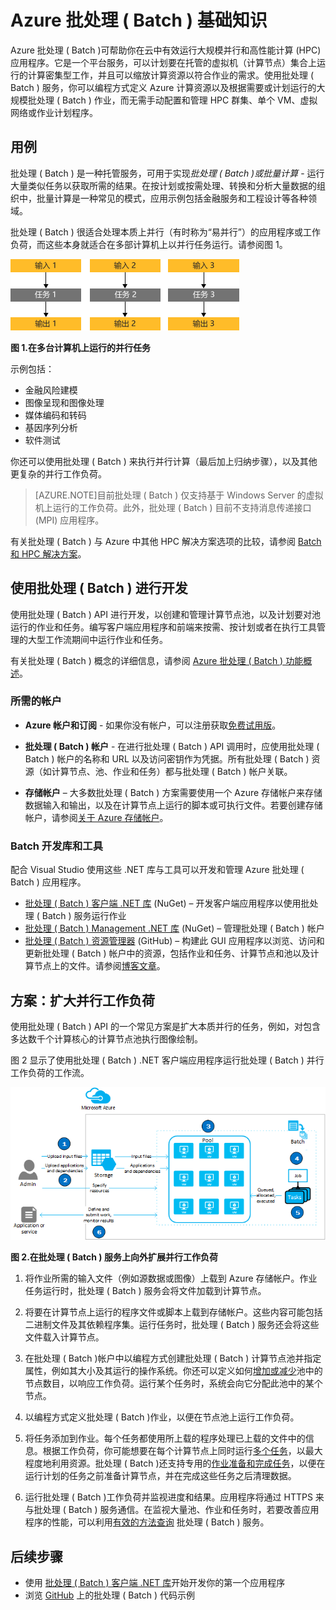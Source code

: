 <properties
	pageTitle="Azure 批处理 ( Batch ) 服务基础知识 | Windows Azure"
	description="了解适用于大规模并发工作负荷与 HPC 工作负荷的 Azure 批处理 ( Batch ) 服务的概念、工作流和方案"
	services="batch"
	documentationCenter=""
	authors="dlepow"
	manager="timlt"
	editor=""/>

<tags
	ms.service="batch"
	ms.date="10/26/2015"
	wacn.date="01/15/2016"/>

# Azure 批处理 ( Batch ) 基础知识

Azure 批处理 ( Batch )可帮助你在云中有效运行大规模并行和高性能计算 (HPC) 应用程序。它是一个平台服务，可以计划要在托管的虚拟机（计算节点）集合上运行的计算密集型工作，并且可以缩放计算资源以符合作业的需求。使用批处理 ( Batch ) 服务，你可以编程方式定义 Azure 计算资源以及根据需要或计划运行的大规模批处理 ( Batch ) 作业，而无需手动配置和管理 HPC 群集、单个 VM、虚拟网络或作业计划程序。

## 用例

批处理 ( Batch ) 是一种托管服务，可用于实现*批处理 ( Batch )*或*批量计算* - 运行大量类似任务以获取所需的结果。在按计划或按需处理、转换和分析大量数据的组织中，批量计算是一种常见的模式，应用示例包括金融服务和工程设计等各种领域。

批处理 ( Batch ) 很适合处理本质上并行（有时称为“易并行”）的应用程序或工作负荷，而这些本身就适合在多部计算机上以并行任务运行。请参阅图 1。

![并行任务][parallel]

**图 1.在多台计算机上运行的并行任务**

示例包括：

* 金融风险建模
* 图像呈现和图像处理
* 媒体编码和转码
* 基因序列分析
* 软件测试

你还可以使用批处理 ( Batch ) 来执行并行计算（最后加上归纳步骤），以及其他更复杂的并行工作负荷。

>[AZURE.NOTE]目前批处理 ( Batch ) 仅支持基于 Windows Server 的虚拟机上运行的工作负荷。此外，批处理 ( Batch ) 目前不支持消息传递接口 (MPI) 应用程序。

有关批处理 ( Batch ) 与 Azure 中其他 HPC 解决方案选项的比较，请参阅 [Batch 和 HPC 解决方案](/documentation/articles/batch-hpc-solutions)。

## 使用批处理 ( Batch ) 进行开发

使用批处理 ( Batch ) API 进行开发，以创建和管理计算节点池，以及计划要对池运行的作业和任务。编写客户端应用程序和前端来按需、按计划或者在执行工具管理的大型工作流期间中运行作业和任务。

有关批处理 ( Batch ) 概念的详细信息，请参阅 [Azure 批处理 ( Batch ) 功能概述](/documentation/articles/batch-api-basics)。

### 所需的帐户

+ **Azure 帐户和订阅** - 如果你没有帐户，可以注册获取[免费试用版](/pricing/free-trial/)。

+ **批处理 ( Batch ) 帐户** - 在进行批处理 ( Batch ) API 调用时，应使用批处理 ( Batch ) 帐户的名称和 URL 以及访问密钥作为凭据。所有批处理 ( Batch ) 资源（如计算节点、池、作业和任务）都与批处理 ( Batch ) 帐户关联。

+ **存储帐户** – 大多数批处理 ( Batch ) 方案需要使用一个 Azure 存储帐户来存储数据输入和输出，以及在计算节点上运行的脚本或可执行文件。若要创建存储帐户，请参阅[关于 Azure 存储帐户](/documentation/articles/storage-create-storage-account)。

### Batch 开发库和工具

配合 Visual Studio 使用这些 .NET 库与工具可以开发和管理 Azure 批处理 ( Batch ) 应用程序。

+ [批处理 ( Batch ) 客户端 .NET 库](http://www.nuget.org/packages/Azure.Batch/) (NuGet) – 开发客户端应用程序以使用批处理 ( Batch ) 服务运行作业
+ [批处理 ( Batch ) Management .NET 库](http://www.nuget.org/packages/Microsoft.Azure.Management.Batch/) (NuGet) – 管理批处理 ( Batch ) 帐户
+ [批处理 ( Batch ) 资源管理器](https://github.com/Azure/azure-batch-samples/tree/master/CSharp/BatchExplorer) (GitHub) – 构建此 GUI 应用程序以浏览、访问和更新批处理 ( Batch ) 帐户中的资源，包括作业和任务、计算节点和池以及计算节点上的文件。请参阅[博客文章](http://blogs.technet.com/b/windowshpc/archive/2015/01/20/azure-batch-explorer-sample-walkthrough.aspx)。


## 方案：扩大并行工作负荷

使用批处理 ( Batch ) API 的一个常见方案是扩大本质并行的任务，例如，对包含多达数千个计算核心的计算节点池执行图像绘制。

图 2 显示了使用批处理 ( Batch ) .NET 客户端应用程序运行批处理 ( Batch ) 并行工作负荷的工作流。


![工作项工作流][work_item_workflow]

**图 2.在批处理 ( Batch ) 服务上向外扩展并行工作负荷**

1.	将作业所需的输入文件（例如源数据或图像）上载到 Azure 存储帐户。作业任务运行时，批处理 ( Batch ) 服务会将文件加载到计算节点。

2.	将要在计算节点上运行的程序文件或脚本上载到存储帐户。这些内容可能包括二进制文件及其依赖程序集。运行任务时，批处理 ( Batch ) 服务还会将这些文件载入计算节点。

3.	在批处理 ( Batch )帐户中以编程方式创建批处理 ( Batch ) 计算节点池并指定属性，例如其大小及其运行的操作系统。你还可以定义如何[增加或减少](/documentation/articles/batch-automatic-scaling)池中的节点数目，以响应工作负荷。运行某个任务时，系统会向它分配此池中的某个节点。

4.	以编程方式定义批处理 ( Batch )作业，以便在节点池上运行工作负荷。

5.	将任务添加到作业。每个任务都使用所上载的程序处理已上载的文件中的信息。根据工作负荷，你可能想要在每个计算节点上同时运行[多个任务](/documentation/articles/batch-parallel-node-tasks)，以最大程度地利用资源。批处理 ( Batch )还支持专用的[作业准备和完成任务](/documentation/articles/batch-job-prep-release)，以便在运行计划的任务之前准备计算节点，并在完成这些任务之后清理数据。

6.	运行批处理 ( Batch )工作负荷并监视进度和结果。应用程序将通过 HTTPS 来与批处理 ( Batch ) 服务通信。在监视大量池、作业和任务时，若要改善应用程序的性能，可以利用[有效的方法查询](/documentation/articles/batch-efficient-list-queries) 批处理 ( Batch ) 服务。






## 后续步骤

* 使用 [批处理 ( Batch ) 客户端 .NET 库](/documentation/articles/batch-dotnet-get-started)开始开发你的第一个应用程序
* 浏览 [GitHub](https://github.com/Azure/azure-batch-samples) 上的批处理 ( Batch ) 代码示例

[parallel]: ./media/batch-technical-overview/parallel.png
[work_item_workflow]: ./media/batch-technical-overview/work_item_workflow.png

<!---HONumber=Mooncake_1221_2015-->
